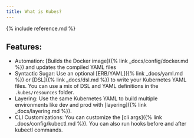 ```yaml
---
title: What is Kubes?
---
```


{% include reference.md %}

## Features:

* Automation: [Builds the Docker image]({% link _docs/config/docker.md %}) and updates the compiled YAML files
* Syntactic Sugar: Use an optional [ERB/YAML]({% link _docs/yaml.md %}) or [DSL]({% link _docs/dsl.md %}) to write your Kubernetes YAML files. You can use a mix of DSL and YAML definitions in the `.kubes/resources` folder.
* Layering: Use the same Kubernetes YAML to build multiple environments like dev and prod with [layering]({% link _docs/layering.md %}).
* CLI Customizations: You can customize the [cli args]({% link _docs/config/kubectl.md %}). You can also run hooks before and after kubectl commands.
